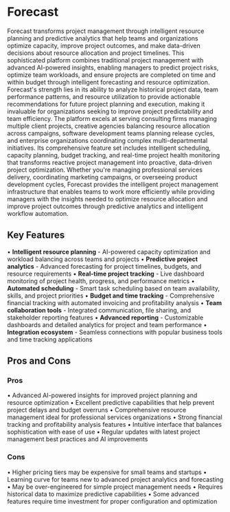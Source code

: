 # Forecast

Forecast transforms project management through intelligent resource planning and predictive analytics that help teams and organizations optimize capacity, improve project outcomes, and make data-driven decisions about resource allocation and project timelines. This sophisticated platform combines traditional project management with advanced AI-powered insights, enabling managers to predict project risks, optimize team workloads, and ensure projects are completed on time and within budget through intelligent forecasting and resource optimization. Forecast's strength lies in its ability to analyze historical project data, team performance patterns, and resource utilization to provide actionable recommendations for future project planning and execution, making it invaluable for organizations seeking to improve project predictability and team efficiency. The platform excels at serving consulting firms managing multiple client projects, creative agencies balancing resource allocation across campaigns, software development teams planning release cycles, and enterprise organizations coordinating complex multi-departmental initiatives. Its comprehensive feature set includes intelligent scheduling, capacity planning, budget tracking, and real-time project health monitoring that transforms reactive project management into proactive, data-driven project optimization. Whether you're managing professional services delivery, coordinating marketing campaigns, or overseeing product development cycles, Forecast provides the intelligent project management infrastructure that enables teams to work more efficiently while providing managers with the insights needed to optimize resource allocation and improve project outcomes through predictive analytics and intelligent workflow automation.

## Key Features

• **Intelligent resource planning** - AI-powered capacity optimization and workload balancing across teams and projects
• **Predictive project analytics** - Advanced forecasting for project timelines, budgets, and resource requirements
• **Real-time project tracking** - Live dashboard monitoring of project health, progress, and performance metrics
• **Automated scheduling** - Smart task scheduling based on team availability, skills, and project priorities
• **Budget and time tracking** - Comprehensive financial tracking with automated invoicing and profitability analysis
• **Team collaboration tools** - Integrated communication, file sharing, and stakeholder reporting features
• **Advanced reporting** - Customizable dashboards and detailed analytics for project and team performance
• **Integration ecosystem** - Seamless connections with popular business tools and time tracking applications

## Pros and Cons

### Pros
• Advanced AI-powered insights for improved project planning and resource optimization
• Excellent predictive capabilities that help prevent project delays and budget overruns
• Comprehensive resource management ideal for professional services organizations
• Strong financial tracking and profitability analysis features
• Intuitive interface that balances sophistication with ease of use
• Regular updates with latest project management best practices and AI improvements

### Cons
• Higher pricing tiers may be expensive for small teams and startups
• Learning curve for teams new to advanced project analytics and forecasting
• May be over-engineered for simple project management needs
• Requires historical data to maximize predictive capabilities
• Some advanced features require time investment for proper configuration and optimization